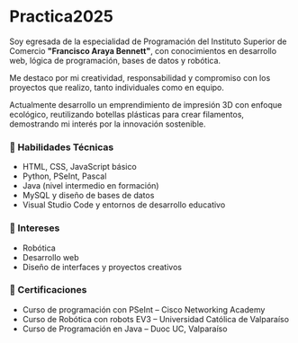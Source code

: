 # Practica2025
<p>Soy egresada de la especialidad de Programación del Instituto Superior de Comercio <strong>"Francisco Araya Bennett"</strong>, con conocimientos en desarrollo web, lógica de programación, bases de datos y robótica.</p> <p>Me destaco por mi creatividad, responsabilidad y compromiso con los proyectos que realizo, tanto individuales como en equipo.</p> <p>Actualmente desarrollo un emprendimiento de impresión 3D con enfoque ecológico, reutilizando botellas plásticas para crear filamentos, demostrando mi interés por la innovación sostenible.</p> </div> </div> <div class="section"> <h3>
    🔧 Habilidades Técnicas</h3> <ul> <li>HTML, CSS, JavaScript básico</li> <li>Python, PSeInt, Pascal</li> <li>Java (nivel intermedio en formación)</li> <li>MySQL y diseño de bases de datos</li> <li>Visual Studio Code y entornos de desarrollo educativo</li> </ul> </div> <div class="section"> <h3>
    🎯 Intereses</h3> <ul> <li>Robótica</li> <li>Desarrollo web</li> <li>Diseño de interfaces y proyectos creativos</li> </ul> </div> <div class="section"> <h3>
    🔖 Certificaciones</h3> <ul> <li>Curso de programación con PSeInt – Cisco Networking Academy</li> <li>Curso de Robótica con robots EV3 – Universidad Católica de Valparaíso</li> <li>Curso de Programación en Java – Duoc UC, Valparaíso</li> </ul> </div> </div>
